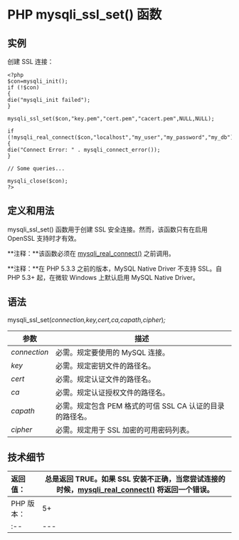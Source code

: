 # PHP mysqli_ssl_set() 函数



## 实例

创建 SSL 连接：

```
<?php
$con=mysqli_init();
if (!$con)
{
die("mysqli_init failed");
}

mysqli_ssl_set($con,"key.pem","cert.pem","cacert.pem",NULL,NULL);

if (!mysqli_real_connect($con,"localhost","my_user","my_password","my_db"))
{
die("Connect Error: " . mysqli_connect_error());
}

// Some queries...

mysqli_close($con);
?>
```

## 定义和用法

mysqli_ssl_set() 函数用于创建 SSL 安全连接。然而，该函数只有在启用 OpenSSL 支持时才有效。

**注释：**该函数必须在 [mysqli_real_connect()](func-mysqli-real-connect.html) 之前调用。

**注释：**在 PHP 5.3.3 之前的版本，MySQL Native Driver 不支持 SSL。自 PHP 5.3+ 起，在微软 Windows 上默认启用 MySQL Native Driver。

## 语法

mysqli_ssl_set(_connection,key,cert,ca,capath,cipher_)_;_

| 参数 | 描述 |
| --- | --- |
| _connection_ | 必需。规定要使用的 MySQL 连接。 |
| _key_ | 必需。规定密钥文件的路径名。 |
| _cert_ | 必需。规定认证文件的路径名。 |
| _ca_ | 必需。规定认证授权文件的路径名。 |
| _capath_ | 必需。规定包含 PEM 格式的可信 SSL CA 认证的目录的路径名。 |
| _cipher_ | 必需。规定用于 SSL 加密的可用密码列表。 |

## 技术细节

| 返回值： | 总是返回 TRUE。如果 SSL 安装不正确，当您尝试连接的时候，[mysqli_real_connect()](func-mysqli-real-connect.html) 将返回一个错误。 |
| :-- | --- |
| PHP 版本： | 5+ |
| :-- | --- |

  